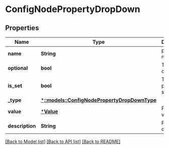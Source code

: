 # ConfigNodePropertyDropDown

## Properties
Name | Type | Description | Notes
------------ | ------------- | ------------- | -------------
**name** | **String** | property name | [optional] 
**optional** | **bool** | True if optional | [optional] 
**is_set** | **bool** | True if property is set | [optional] 
**_type** | [***::models::ConfigNodePropertyDropDownType**](configNodePropertyDropDown_type.md) |  | [optional] 
**value** | [***Value**](Value.md) | Property value | [optional] 
**description** | **String** | Property description | [optional] 

[[Back to Model list]](../README.md#documentation-for-models) [[Back to API list]](../README.md#documentation-for-api-endpoints) [[Back to README]](../README.md)


